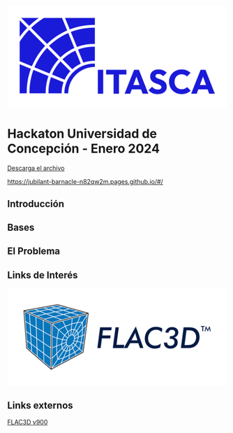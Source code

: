 
![Logo ITASCA](./media/Logos%20ITASCA%20(RGB)-01.png ':size=40%')

# Hackaton Universidad de Concepción - Enero 2024

<a href="./media/Ejercicio1.dxf" download>Descarga el archivo</a>

https://jubilant-barnacle-n82qw2m.pages.github.io/#/

## Introducción

## Bases

## El Problema

## Links de Interés

[![Logo FLAC3D](./media/ICG16-LGO-FLAC3D-BLU.png ':size=50%')](./FLAC3D/README_flac3D.md)

## Links externos
[FLAC3D v900](https://docs.itascacg.com/itasca900/flac3d/docproject/source/flac3dhome.html)